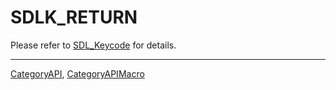 # SDLK_RETURN

Please refer to [SDL_Keycode](SDL_Keycode) for details.

----
[CategoryAPI](CategoryAPI), [CategoryAPIMacro](CategoryAPIMacro)

